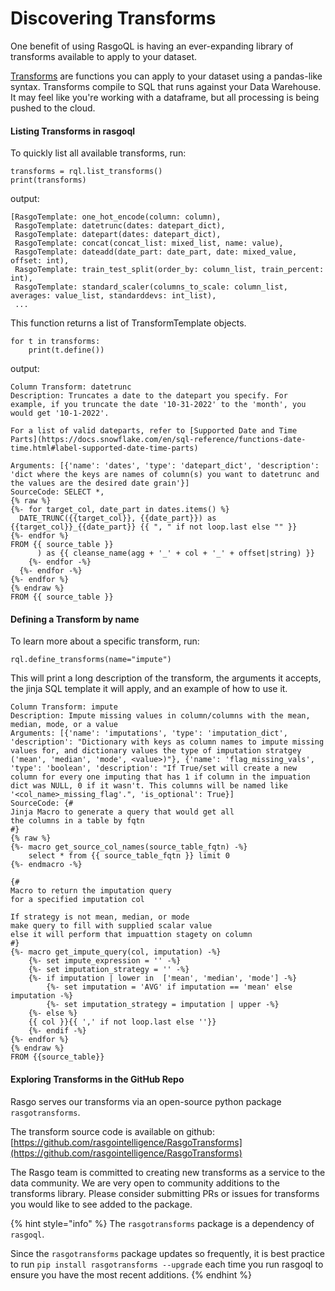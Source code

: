 # Discovering Transforms

One benefit of using RasgoQL is having an ever-expanding library of transforms available to apply to your dataset.

[Transforms](../primitives/transform.md) are functions you can apply to your dataset using a pandas-like syntax. Transforms compile to SQL that runs against your Data Warehouse. It may feel like you're working with a dataframe, but all processing is being pushed to the cloud.

#### Listing Transforms in rasgoql

To quickly list all available transforms, run:

```
transforms = rql.list_transforms()
print(transforms)
```

output:

```
[RasgoTemplate: one_hot_encode(column: column),
 RasgoTemplate: datetrunc(dates: datepart_dict),
 RasgoTemplate: datepart(dates: datepart_dict),
 RasgoTemplate: concat(concat_list: mixed_list, name: value),
 RasgoTemplate: dateadd(date_part: date_part, date: mixed_value, offset: int),
 RasgoTemplate: train_test_split(order_by: column_list, train_percent: int),
 RasgoTemplate: standard_scaler(columns_to_scale: column_list, averages: value_list, standarddevs: int_list),
 ...
```

This function returns a list of TransformTemplate objects.

```
for t in transforms:
    print(t.define())
```

output:

```
Column Transform: datetrunc
Description: Truncates a date to the datepart you specify. For example, if you truncate the date '10-31-2022' to the 'month', you would get '10-1-2022'.

For a list of valid dateparts, refer to [Supported Date and Time Parts](https://docs.snowflake.com/en/sql-reference/functions-date-time.html#label-supported-date-time-parts)

Arguments: [{'name': 'dates', 'type': 'datepart_dict', 'description': 'dict where the keys are names of column(s) you want to datetrunc and the values are the desired date grain'}]
SourceCode: SELECT *,
{% raw %}
{%- for target_col, date_part in dates.items() %}
  DATE_TRUNC({{target_col}}, {{date_part}}) as {{target_col}}_{{date_part}} {{ ", " if not loop.last else "" }}
{%- endfor %}
FROM {{ source_table }}
      ) as {{ cleanse_name(agg + '_' + col + '_' + offset|string) }}
    {%- endfor -%}
  {%- endfor -%}
{%- endfor %}
{% endraw %}
FROM {{ source_table }}
```

#### Defining a Transform by name

To learn more about a specific transform, run:

```
rql.define_transforms(name="impute")
```

This will print a long description of the transform, the arguments it accepts, the jinja SQL template it will apply, and an example of how to use it.

```
Column Transform: impute
Description: Impute missing values in column/columns with the mean, median, mode, or a value
Arguments: [{'name': 'imputations', 'type': 'imputation_dict', 'description': "Dictionary with keys as column names to impute missing values for, and dictionary values the type of imputation stratgey ('mean', 'median', 'mode', <value>)"}, {'name': 'flag_missing_vals', 'type': 'boolean', 'description': "If True/set will create a new column for every one imputing that has 1 if column in the impuation dict was NULL, 0 if it wasn't. This columns will be named like '<col_name>_missing_flag'.", 'is_optional': True}]
SourceCode: {#
Jinja Macro to generate a query that would get all 
the columns in a table by fqtn
#}
{% raw %}
{%- macro get_source_col_names(source_table_fqtn) -%}
    select * from {{ source_table_fqtn }} limit 0
{%- endmacro -%}

{# 
Macro to return the imputation query 
for a specified imputation col 

If strategy is not mean, median, or mode
make query to fill with supplied scalar value
else it will perform that impuattion stagety on column
#}
{%- macro get_impute_query(col, imputation) -%}
    {%- set impute_expression = '' -%}
    {%- set imputation_strategy = '' -%}
    {%- if imputation | lower in  ['mean', 'median', 'mode'] -%}
        {%- set imputation = 'AVG' if imputation == 'mean' else imputation -%}
        {%- set imputation_strategy = imputation | upper -%}
    {%- else %}
    {{ col }}{{ ',' if not loop.last else ''}}
    {%- endif -%}
{%- endfor %}
{% endraw %}
FROM {{source_table}}
```

#### Exploring Transforms in the GitHub Repo

Rasgo serves our transforms via an open-source python package `rasgotransforms`.&#x20;

The transform source code is available on github: [https://github.com/rasgointelligence/RasgoTransforms](https://github.com/rasgointelligence/RasgoTransforms)

The Rasgo team is committed to creating new transforms as a service to the data community. We are very open to community additions to the transforms library. Please consider submitting PRs or issues for transforms you would like to see added to the package.

{% hint style="info" %}
The `rasgotransforms` package is a dependency of `rasgoql`.

Since the `rasgotransforms` package updates so frequently, it is best practice to run `pip install rasgotransforms --upgrade` each time you run rasgoql to ensure you have the most recent additions.
{% endhint %}

